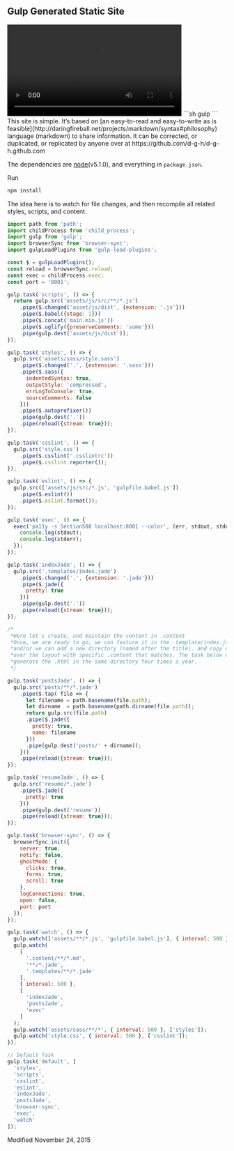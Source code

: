 ## Gulp Generated Static Site

<video width="400" height="210" nocontrols autoplay loop>
  <source src="https://www.dropbox.com/s/0w5qdbp1z4ku9lj/gulpBrowserSync.webm?raw=1" type="video/webm"/>
  <source src="https://www.dropbox.com/s/gn841eedzduxlwx/gulpBrowserSync.mp4?raw=1" type="video/mp4"/>
  Your browser does not support the <code>video</code> element.
</video>
```sh
gulp
```
This site is simple. It’s based on [an easy-to-read and easy-to-write as is feasible](http://daringfireball.net/projects/markdown/syntax#philosophy) language (markdown) to share information. It can be corrected, or duplicated, or replicated by anyone over at https://github.com/d-g-h/d-g-h.github.com

The dependencies are [node](https://nodejs.org/)(v5.1.0), and everything in `package.json`.

Run
```sh
npm install
```

The idea here is to watch for file changes, and then recompile all related styles, scripts, and content.

```js
import path from 'path';
import childProcess from 'child_process';
import gulp from 'gulp';
import browserSync from 'browser-sync';
import gulpLoadPlugins from 'gulp-load-plugins';

const $ = gulpLoadPlugins();
const reload = browserSync.reload;
const exec = childProcess.exec;
const port = '8001';

gulp.task('scripts', () => {
  return gulp.src('assets/js/src/**/*.js')
    .pipe($.changed('asset/js/dist', {extension: '.js'}))
    .pipe($.babel({stage: 1}))
    .pipe($.concat('main.min.js'))
    .pipe($.uglify({preserveComments: 'some'}))
    .pipe(gulp.dest('assets/js/dist'));
});

gulp.task('styles', () => {
  gulp.src('assets/sass/style.sass')
    .pipe($.changed('.', {extension: '.sass'}))
    .pipe($.sass({
      indentedSyntax: true,
      outputStyle: 'compressed',
      errLogToConsole: true,
      sourceComments: false
    }))
    .pipe($.autoprefixer())
    .pipe(gulp.dest('.'))
    .pipe(reload({stream: true}));
});

gulp.task('csslint', () => {
  gulp.src('style.css')
    .pipe($.csslint('.csslintrc'))
    .pipe($.csslint.reporter());
});

gulp.task('eslint', () => {
  gulp.src(['assets/js/src/*.js', 'gulpfile.babel.js'])
    .pipe($.eslint())
    .pipe($.eslint.format());
});

gulp.task('exec', () => {
  exec('pa11y -s Section508 localhost:8001 --color', (err, stdout, stderr) => {
    console.log(stdout);
    console.log(stderr);
  });
});

gulp.task('indexJade', () => {
  gulp.src('.templates/index.jade')
    .pipe($.changed('.', {extension: '.jade'}))
    .pipe($.jade({
      pretty: true
    }))
    .pipe(gulp.dest('.'))
    .pipe(reload({stream: true}));
});

/*
 *Here let's create, and maintain the content in .content
 *Once, we are ready to go, we can feature it in the .template/index.jade,
 *and/or we can add a new directory (named after the title), and copy of
 *over the layout with specific .content that matches. The task below will
 *generate the .html in the same directory four times a year.
 */

gulp.task('postsJade', () => {
  gulp.src('posts/**/*.jade')
    .pipe($.tap( file => {
      let filename = path.basename(file.path);
      let dirname  = path.basename(path.dirname(file.path));
      return gulp.src(file.path)
      .pipe($.jade({
        pretty: true,
        name: filename
      }))
      .pipe(gulp.dest('posts/' + dirname));
    }))
    .pipe(reload({stream: true}));
});

gulp.task('resumeJade', () => {
  gulp.src('resume/*.jade')
    .pipe($.jade({
      pretty: true
    }))
    .pipe(gulp.dest('resume'))
    .pipe(reload({stream: true}));
});

gulp.task('browser-sync', () => {
  browserSync.init({
    server: true,
    notify: false,
    ghostMode: {
      clicks: true,
      forms: true,
      scroll: true
    },
    logConnections: true,
    open: false,
    port: port
  });
});

gulp.task('watch', () => {
  gulp.watch(['assets/**/*.js', 'gulpfile.babel.js'], { interval: 500 }, ['eslint', 'styles']);
  gulp.watch(
    [
      '.content/**/*.md',
      '**/*.jade',
      '.templates/**/*.jade'
    ],
    { interval: 500 },
    [
      'indexJade',
      'postsJade',
      'exec'
    ]
  );
  gulp.watch('assets/sass/**/*', { interval: 500 }, ['styles']);
  gulp.watch('style.css', { interval: 500 }, ['csslint']);
});

// Default Task
gulp.task('default', [
  'styles',
  'scripts',
  'csslint',
  'eslint',
  'indexJade',
  'postsJade',
  'browser-sync',
  'exec',
  'watch'
]);
```

Modified <time datetime=2015-11-24>November 24, 2015</time>
